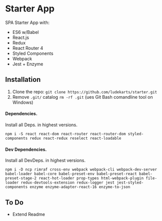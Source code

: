 # Starter App

 SPA Starter App with:
  - ES6 w/Babel
  - React.js
  - Redux
  - React Router 4
  - Styled Components
  - Webpack
  - Jest + Enzyme

## Installation

1. Clone the repo: `git clone https://github.com/ludekarts/starter.git`
2. Remove `.git/` catalog `rm -rf .git` (ues Git Bash comandline tool on Windows)


#### Dependencies.

Install all Deps. in highest versions.
```
npm i -S react react-dom react-router react-router-dom styled-components redux react-redux reselect react-loadable
```

#### Dev Dependencies.
Install all DevDeps. in highest versions.

```
npm i -D ncp rimraf cross-env webpack webpack-cli webpack-dev-server babel-loader babel-core babel-preset-env babel-preset-react babel-preset-stage-2 react-hot-loader prop-types html-webpack-plugin file-loader redux-devtools-extension redux-logger jest jest-styled-components enzyme enzyme-adapter-react-16 enzyme-to-json
```

## To Do
 - Extend Readme
